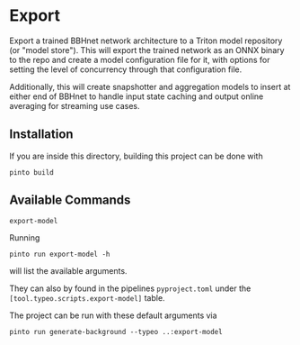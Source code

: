 # Export

Export a trained BBHnet network architecture to a Triton model repository (or "model store"). This will export the trained network as an ONNX binary to the repo and create a model configuration file for it, with options for setting the level of concurrency through that configuration file.

Additionally, this will create snapshotter and aggregation models to insert at either end of BBHnet to handle input state caching and output online averaging for streaming use cases.

## Installation
If you are inside this directory, building this project can be done with 

```console
pinto build 
```

## Available Commands
`export-model`

Running 
```
pinto run export-model -h
```
will list the available arguments.

They can also by found in the pipelines `pyproject.toml` under the `[tool.typeo.scripts.export-model]` table.

The project can be run with these default arguments via 

```console
pinto run generate-background --typeo ..:export-model
```
